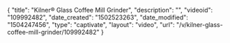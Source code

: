 {
    "title": "Kilner&reg; Glass Coffee Mill Grinder",
    "description": "",
    "videoid": "109992482",
    "date_created": "1502523263",
    "date_modified": "1504247456",
    "type": "captivate",
    "layout": "video",
    "url": "\/v\/kilner-glass-coffee-mill-grinder\/109992482"
}